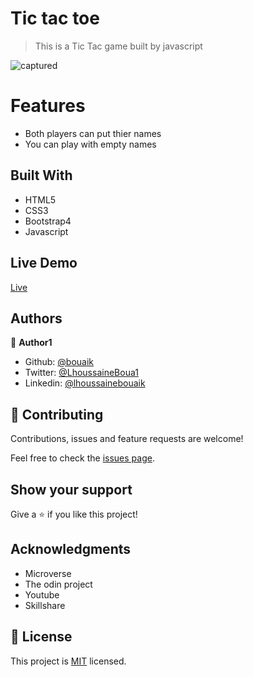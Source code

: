 # Tic tac toe

> This is a Tic Tac game built by javascript

![captured](https://user-images.githubusercontent.com/45256093/92619084-f960db00-f2b8-11ea-9f39-e4e3e2e82003.gif)



# Features
- Both players can put thier names
- You can play with empty names

## Built With

- HTML5
- CSS3
- Bootstrap4
- Javascript

## Live Demo
 [Live](https://rawcdn.githack.com/bouaik/Tic-tac-toe-js/a87b1b1b34dd20f6924d4d021341d4b32dde5347/index.html)



## Authors

👤 **Author1**

- Github: [@bouaik](https://github.com/bouaik)
- Twitter: [@LhoussaineBoua1](https://twitter.com/LhoussaineBoua1)
- Linkedin: [@lhoussainebouaik](https://www.linkedin.com/in/lhoussainebouaik/)

## 🤝 Contributing

Contributions, issues and feature requests are welcome!

Feel free to check the [issues page](issues/).

## Show your support

Give a ⭐️ if you like this project!

## Acknowledgments
- Microverse
- The odin project
- Youtube
- Skillshare

## 📝 License

This project is [MIT](lic.url) licensed.
